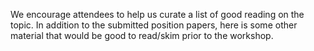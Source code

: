 We encourage attendees to help us curate a list of good reading on the topic.  In addition to the submitted position papers, here is some other material that would be good to read/skim prior to the workshop.

